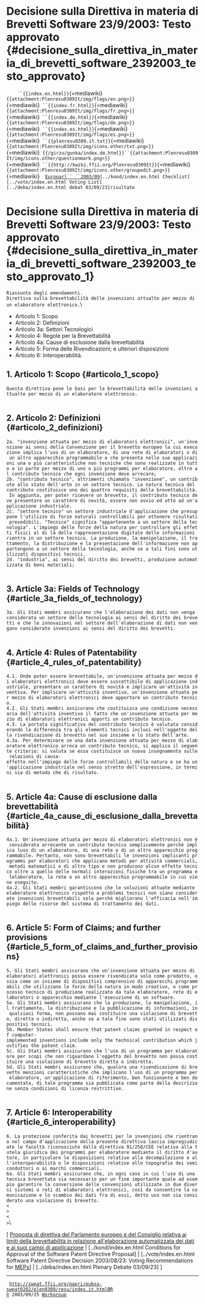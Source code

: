 # Decisione sulla Direttiva in materia di Brevetti Software 23/9/2003: Testo approvato {#decisione_sulla_direttiva_in_materia_di_brevetti_software_2392003_testo_approvato}

`    ``{{index.en.html}}`{=mediawiki}`{{attachment:Plenresu0309It/img/flags/en.png>}}`{=mediawiki}` ``{{index.fr.html}}`{=mediawiki}`{{attachment:Plenresu0309It/img/flags/fr.png>}}`{=mediawiki}` ``{{index.de.html}}`{=mediawiki}`{{attachment:Plenresu0309It/img/flags/de.png>}}`{=mediawiki}` ``{{index.es.html}}`{=mediawiki}`{{attachment:Plenresu0309It/img/flags/es.png>}}`{=mediawiki}` ``{{plenresu0309.it.txt}}`{=mediawiki}`{{attachment:Plenresu0309It/img/icons.other/txt.png>}}`{=mediawiki}` {{/girzu/gunka/index.de.html}}``{{attachment:Plenresu0309It/img/icons.other/questionmark.png>}}`{=mediawiki}` ``{{http://kwiki.ffii.org/Plenresu0309It}}`{=mediawiki}`{{attachment:Plenresu0309It/img/icons.other/groupedit.png>}}`{=mediawiki}`  `[`Europarl`` ``2003/09`](../index.it.html "wikilink")`[../kond/index.en.html Checklist][../vote/index.en.html Voting List][../deba/index.en.html debat 03/09/23]risultato  `

# Decisione sulla Direttiva in materia di Brevetti Software 23/9/2003: Testo approvato {#decisione_sulla_direttiva_in_materia_di_brevetti_software_2392003_testo_approvato_1}

`Riassunto degli emendamenti.`\
`Direttiva sulla brevettabilità delle invenzioni attualte per mezzo di un elaboratore elettronico.`\

-   Articolo 1: Scopo
-   Articolo 2: Definizioni
-   Articolo 3a: Settori Tecnologici
-   Articolo 4: Regole per la Brevettabilità
-   Articolo 4a: Cause di esclusione dalla brevettabilità
-   Articolo 5: Forma delle Rivendicazioni; e ulteriori disposizioni
-   Articolo 6: Interoperabilità.

## 1. Articolo 1: Scopo {#articolo_1_scopo}

`Questa direttiva pone le basi per la brevettabilità delle invenzioni attualte per mezzo di un elaboratore elettronico. `\
` `

## 2. Articolo 2: Definizioni {#articolo_2_definizioni}

`2a. "invenzione attuata per mezzo di elaboratori elettronici", un'invenzione ai sensi della Convenzione per il brevetto europeo la cui esecuzione implica l'uso di un elaboratore, di una rete di elaboratori o di un altro apparecchio programmabile e che presenta nelle sue applicazioni una o più caratteristiche non tecniche che sono realizzate in tutto o in parte per mezzo di uno o più programmi per elaboratore, oltre al contributo tecnico che ogni invenzione deve arrecare; `\
`2b. "contributo tecnico", altrimenti chiamato "invenzione", un contributo allo stato dell'arte in un settore tecnico. La natura tecnica del contributo costituisce uno dei quattro requisiti della brevettabilità. In aggiunta, per poter ricevere un brevetto, il contributo tecnico deve presentare un carattere di novità, essere non ovvio ed atto ad un'applicazione industriale. `\
`2c. "settore tecnico" un settore industriale d'applicazione che presuppone l'utilizzo di forze naturali controllabili per ottenere risultati prevedibili. "Tecnico" significa "appartenente a un settore della tecnologia". L'impiego delle forze della natura per controllare gli effetti fisici al di là della rappresentazione digitale delle informazioni rientra in un settore tecnico. La produzione, la manipolazione, il trattamento, la distribuzione e la presentazione dell'informazione non appartengono a un settore della tecnologia, anche se a tali fini sono utilizzati dispositivi tecnici. `\
`2d. "industria", ai sensi del diritto dei brevetti, produzione automatizzata di beni materiali; `\
` `

## 3. Article 3a: Fields of Technology {#article_3a_fields_of_technology}

`3a. Gli Stati membri assicurano che l'elaborazione dei dati non venga considerata un settore della tecnologia ai sensi del diritto dei brevetti e che le innovazioni nel settore dell'elaborazione di dati non vengano considerate invenzioni ai sensi del diritto dei brevetti. `\
` `

## 4. Article 4: Rules of Patentability {#article_4_rules_of_patentability}

`4.1. Onde poter essere brevettabile, un'invenzione attuata per mezzo di elaboratori elettronici deve essere suscettibile di applicazione industriale, presentare un carattere di novità e implicare un'attività inventiva. Per implicare un'attività inventiva, un'invenzione attuata per mezzo di elaboratori elettronici deve apportare un contributo tecnico. `\
`4.2. Gli Stati membri assicurano che costituisca una condizione necessaria dell'attività inventiva il fatto che un'invenzione attuata per mezzo di elaboratori elettronici apporti un contributo tecnico. `\
`4.3. La portata significativa del contributo tecnico è valutata considerando la differenza tra gli elementi tecnici inclusi nell'oggetto della rivendicazione di brevetto nel suo insieme e lo stato dell'arte. `\
`4.3a. Per determinare se una data invenzione attuata per mezzo di elaboratore elettronico arreca un contributo tecnico, si applica il seguente criterio: si valuta se essa costituisce un nuovo insegnamento sulle relazioni di causa-effetto nell'impiego delle forze controllabili della natura e se ha un'applicazione industriale nel senso stretto dell'espressione, in termini sia di metodo che di risultato. `\
` `

## 5. Article 4a: Cause di esclusione dalla brevettabilità {#article_4a_cause_di_esclusione_dalla_brevettabilità}

`4a.1. Un'invenzione attuata per mezzo di elaboratori elettronici non è considerata arrecante un contributo tecnico semplicemente perchè implica luso di un elaboratore, di una rete o di un altro apparecchio programmabile. Pertanto, non sono brevettabili le invenzioni implicanti programmi per elaboratori che applicano metodi per attività commerciali, metodi matematici o di altro tipo e non producono alcun effetto tecnico oltre a quello delle normali interazioni fisiche tra un programma e lelaboratore, la rete o un altro apparecchio programmabile in cui viene eseguito. `\
`4a.2. Gli Stati membri garantiscono che le soluzioni attuate mediante elaboratore elettronico rispetto a problemi tecnici non siano considerate invenzioni brevettabili solo perchè migliorano l'efficacia nell'impiego delle risorse del sistema di trattamento dei dati. `\
` `

## 6. Article 5: Form of Claims; and further provisions {#article_5_form_of_claims_and_further_provisions}

`5. Gli Stati membri assicurano che un'invenzione attuata per mezzo di elaboratori elettronici possa essere rivendicata solo come prodotto, ossia come un insieme di dispositivi comprensivo di apparecchi programmabili che utilizzano le forze della natura in modo creativo, o come processo tecnico di produzione realizzato da tale elaboratore, rete di elaboratori o apparecchio mediante l'esecuzione di un software. `\
`5a. Gli Stati membri assicurano che la produzione, la manipolazione, il trattamento, la distribuzione e la pubblicazione di informazioni, in qualsiasi forma, non possano mai costituire una violazione di brevetto, diretta o indiretta, anche se a tale fine sono stati utilizzati dispositivi tecnici. `\
`5b. Member States shall ensure that patent claims granted in respect of computer-implemented inventions include only the technical contribution which justifies the patent claim.  `\
`5c. Gli Stati membri assicurano che l'uso di un programma per elaboratore per scopi che non riguardano l'oggetto del brevetto non possa costituire una violazione di brevetto diretta o indiretta. `\
`5d. Gli Stati membri assicurano che, qualora una rivendicazione di brevetto menzioni caratteristiche che implicano l'uso di un programma per elaboratore, un'applicazione di riferimento, ben funzionante e ben documentata, di tale programma sia pubblicata come parte della descrizione senza condizioni di licenza restrittive. `\
` `

## 7. Article 6: Interoperability {#article_6_interoperability}

`6. La protezione conferita dai brevetti per le invenzioni che rientrano nel campo d'applicazione della presente direttiva lascia impregiudicate le facoltà riconosciute dalla direttiva 91/250/CEE relativa alla tutela giuridica dei programmi per elaboratore mediante il diritto d'autore, in particolare le disposizioni relative alla decompilazione e all'interoperabilità o le disposizioni relative alle topografie dei semiconduttori o ai marchi commerciali. `\
`6a. Gli Stati membri assicurano che, in ogni caso in cui l'uso di una tecnica brevettata sia necessario per un fine importante quale ad esempio garantire la conversione delle convenzioni utilizzate in due diversi sistemi o reti di elaboratori elettronici, così da consentire la comunicazione e lo scambio dei dati fra di essi, detto uso non sia considerato una violazione di brevetto. `\
`<`\
`>`\
`<`\
`>`\

\[ [Proposta di direttiva del Parlamento europeo e del Consiglio
relativa ai limiti della brevettabilità in relazione all\'elaborazione
automatizzata dei dati e ai suoi campi di
applicazione](../index.it.html "wikilink") \| \[../kond/index.en.html
Conditions for Approval of the Software Patent Directive Proposal\] \|
\[../vote/index.en.html Software Patent Directive Decision 2003/08/23:
Voting Recommendations for [MEPs](MEPs "wikilink")\] \|
\[../deba/index.en.html Plenary Debate 03/09/23\] \]

------------------------------------------------------------------------

` `[`http://swpat.ffii.org/papri/eubsa-swpat0202/plen0309/resu/index.it.html`](http://swpat.ffii.org/papri/eubsa-swpat0202/plen0309/resu/index.it.html)[`BR`](BR "wikilink")\
[`©`](http://www.gnu.org/licenses/fdl.html "wikilink")` 2003/09/25 `[`Workgroup`](../../../../girzu/index.de.html "wikilink")`          `
